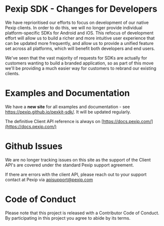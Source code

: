 # Pexip SDK - Changes for Developers

We have reprioritised our efforts to focus on development of our
native Pexip clients. In order to do this, we will no longer provide
individual platform-specific SDKs for Android and iOS. This refocus of
development effort will allow us to build a richer and more intuitive
user experience that can be updated more frequently, and allow us to
provide a unified feature set across all platforms, which will benefit
both developers and end users.

We've seen that the vast majority of requests for SDKs are actually
for customers wanting to build a branded application, so as part of
this move we'll be providing a much easier way for customers to
rebrand our existing clients.

# Examples and Documentation

We have a **new site** for all examples and documentation -
see <https://pexip.github.io/pexkit-sdk/>.  It will be updated
regularly.

The definitive Client API reference is always on
[https://docs.pexip.com/](https://docs.pexip.com/)

# Github Issues

We are no longer tracking issues on this site as the support of the
Client API's are covered under the standard Pexip support agreement.

If there are errors with the client API, please reach out to your
support contact at Pexip via apisupport@pexip.com

# Code of Conduct

Please note that this project is released with a Contributor Code of
Conduct. By participating in this project you agree to abide by its
terms.

